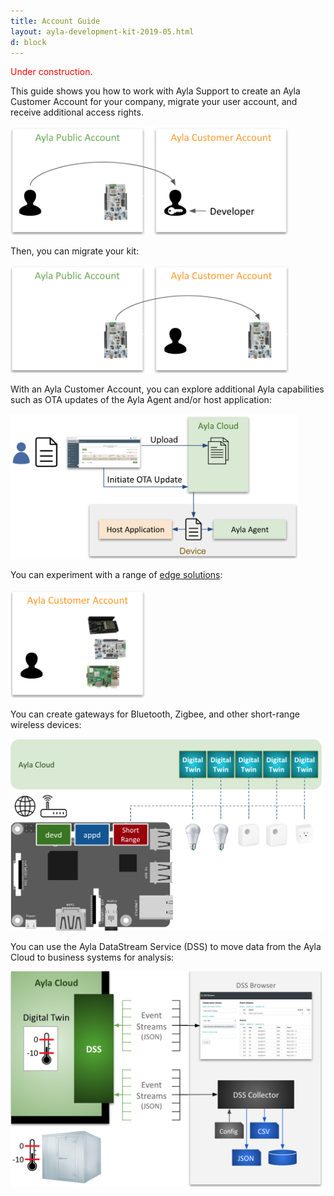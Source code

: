 ```yaml
---
title: Account Guide
layout: ayla-development-kit-2019-05.html
d: block
---
```


<span style="color:red;">Under construction</span>.

This guide shows you how to work with Ayla Support to create an Ayla Customer Account for your company, migrate your user account, and receive additional access rights. 

<img src="migrate-user.png" width="446">

Then, you can migrate your kit:

<img src="migrate-kit.png" width="446">

With an Ayla Customer Account, you can explore additional Ayla capabilities such as OTA updates of the Ayla Agent and/or host application:

<img src="ota-update.png" width="460">

You can experiment with a range of [edge solutions](/ayla-edge-solutions):

<img src="additional-solutions.png" width="216">

You can create gateways for Bluetooth, Zigbee, and other short-range wireless devices:

<img src="ayla-linux-gw-agent.png" width="500">

You can use the Ayla DataStream Service (DSS) to move data from the Ayla Cloud to business systems for analysis:

<img src="dss.png" width="500">


